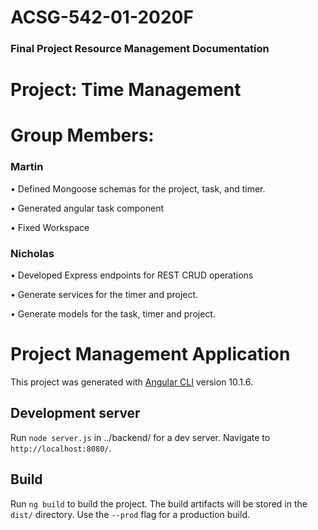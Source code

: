 # ACSG-542-01-2020F

### Final Project Resource Management Documentation

# Project: Time Management

# Group Members: 

### Martin

• Defined Mongoose schemas for the project, task, and timer.

• Generated angular task component

• Fixed Workspace


### Nicholas 

• Developed Express endpoints for REST CRUD operations

• Generate services for the timer and project.

• Generate models for the task, timer and project.


# Project Management Application

This project was generated with [Angular CLI](https://github.com/angular/angular-cli) version 10.1.6.

## Development server

Run `node server.js` in ../backend/ for a dev server. Navigate to `http://localhost:8080/`. 
<!--The app will automatically reload if you change any of the source files.-->

## Build

Run `ng build` to build the project. The build artifacts will be stored in the `dist/` directory. Use the `--prod` flag for a production build.
